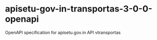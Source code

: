 # apisetu-gov-in-transportas-3-0-0-openapi
OpenAPI specification for apisetu.gov.in API vtransportas
